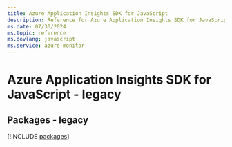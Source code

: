 ```yaml
---
title: Azure Application Insights SDK for JavaScript
description: Reference for Azure Application Insights SDK for JavaScript
ms.date: 07/30/2024
ms.topic: reference
ms.devlang: javascript
ms.service: azure-monitor
---
```

# Azure Application Insights SDK for JavaScript - legacy
## Packages - legacy
[!INCLUDE [packages](application-insights-index.md)]